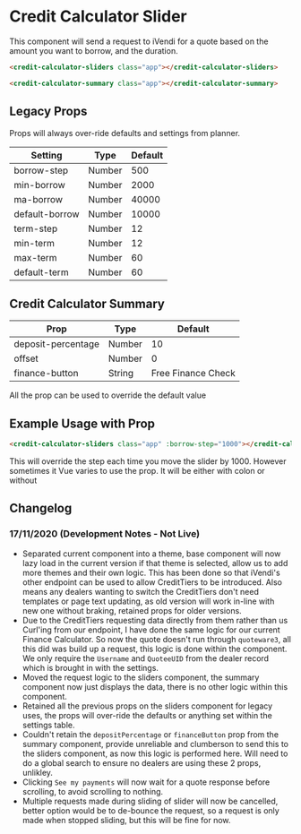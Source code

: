 <!-- Space: WE -->
<!-- Parent: Web Documentation -->
<!-- Parent: Vue Components -->
<!-- Title: Credit Calculator Slider -->
<!-- Layout: (plain) -->

# Credit Calculator Slider

This component will send a request to iVendi for a quote based on the amount you want to borrow, and the duration.

```html
<credit-calculator-sliders class="app"></credit-calculator-sliders>
```

```html
<credit-calculator-summary class="app"></credit-calculator-summary>
```

<a name="legacy-props"></a>
## Legacy Props
Props will always over-ride defaults and settings from planner.

| Setting| Type | Default | 
|-------- | ---- | ------- |
| borrow-step | Number | 500 | 
| min-borrow | Number |  2000 |
| ma-borrow | Number | 40000 |
| default-borrow | Number | 10000 |
| term-step | Number | 12 |
| min-term | Number| 12 |
| max-term | Number | 60 |
| default-term | Number | 60 |

<a name="credit-calculator-summary"></a>
## Credit Calculator Summary
| Prop| Type | Default | 
|-------- | ---- | ------- |
|deposit-percentage | Number | 10|
|offset | Number | 0 |
|finance-button | String | Free Finance Check |

All the prop can be used to override the default value

<a name="example-useage"></a>
## Example Usage with Prop

```html
<credit-calculator-sliders class="app" :borrow-step="1000"></credit-calculator-sliders>
```

This will override the step each time you move the slider by 1000.
However sometimes it Vue varies to use the prop. It will be either with colon or without

<a name="change-log"></a>
## Changelog
### 17/11/2020 (Development Notes - Not Live)
- Separated current component into a theme, base component will now lazy load in the current version if that theme is selected, allow us to add more themes and their own logic. This has been done so that iVendi's other endpoint can be used to allow CreditTiers to be introduced. Also means any dealers wanting to switch the CreditTiers don't need templates or page text updating, as old version will work in-line with new one without braking, retained props for older versions.
- Due to the CreditTiers requesting data directly from them rather than us Curl'ing from our endpoint, I have done the same logic for our current Finance Calculator. So now the quote doesn't run through `quoteware3`, all this did was build up a request, this logic is done within the component. We only require the `Username` and `QuoteeUID` from the dealer record which is brought in with the settings.
- Moved the request logic to the sliders component, the summary component now just displays the data, there is no other logic within this component.
- Retained all the previous props on the sliders component for legacy uses, the props will over-ride the defaults or anything set within the settings table.
- Couldn't retain the `depositPercentage` or `financeButton` prop from the summary component, provide unreliable and clumberson to send this to the sliders component, as now this logic is performed here. Will need to do a global search to ensure no dealers are using these 2 props, unlikley.
- Clicking `See my payments` will now wait for a quote response before scrolling, to avoid scrolling to nothing.
- Multiple requests made during sliding of slider will now be cancelled, better option would be to de-bounce the request, so a request is only made when stopped sliding, but this will be fine for now. 
